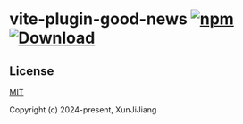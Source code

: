 # vite-plugin-good-news [![npm](https://img.shields.io/npm/v/vite-plugin-good-news.svg)](https://www.npmjs.com/package/vite-plugin-good-news) [![Download](https://img.shields.io/npm/dm/vite-plugin-good-news)](https://www.npmjs.com/package/vite-plugin-good-news)

## License

[MIT](https://opensource.org/licenses/MIT)

Copyright (c) 2024-present, XunJiJiang

